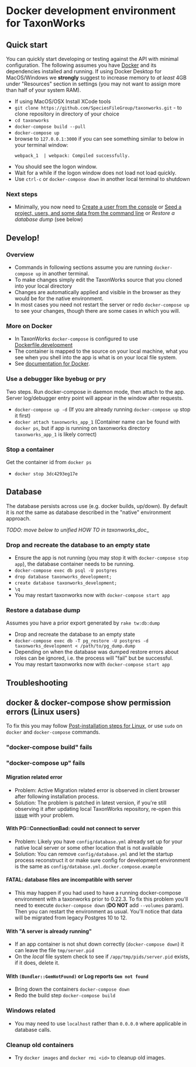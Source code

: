 
# Docker development environment for TaxonWorks

## Quick start

You can quickly start developing or testing against the API with minimal configuration. The following assumes you have [Docker](https://www.docker.com/get-docker) and its dependencies installed and running. If using Docker Desktop for MacOS/Windows we **strongly** suggest to increase memory to *at least* 4GB under "Resources" section in settings (you may not want to assign more than half of your system RAM).

* If using MacOS/OSX Install XCode tools
* `git clone https://github.com/SpeciesFileGroup/taxonworks.git` - to clone repository in directory of your choice
* `cd taxonworks`
* `docker-compose build --pull`
* `docker-compose up`
*  browse to `127.0.0.1:3000` if you can see something similar to below in your terminal window:
    ```
    webpack_1  | webpack: Compiled successfully.
    ```
* You should see the logon window. 
* Wait for a while if the logon window does not load not load quickly. 
* Use `ctrl-c` or `docker-compose down` in another local terminal to shutdown

### Next steps

* Minimally, you now need to [Create a user from the console](https://github.com/SpeciesFileGroup/taxonworks_doc/blob/master/development/HOW-TO.md#create-a-user-from-the-console) or [Seed a project, users, and some data from the command line](https://github.com/SpeciesFileGroup/taxonworks_doc/blob/master/development/HOW-TO.md#seed-a-project-users-and-some-data-from-the-command-line) or _Restore a database dump_ (see below)

## Develop!

### Overview

* Commands in following sections assume you are running `docker-compose up` in another terminal.
* To make changes simply edit the TaxonWorks source that you cloned into your local directory
* Changes are automatically applied and visible in the browser as they would be for the native environment.
* In most cases you need not restart the server or redo `docker-compose up` to see your changes, though there are some cases in which you will.

### More on Docker

* In TaxonWorks `docker-compose` is configured to use  [Dockerfile.development](https://raw.githubusercontent.com/SpeciesFileGroup/taxonworks/development/Dockerfile.development)
* The container is mapped to the source on your local machine, what you see when you shell into the app is what is on your local file system.
* See [documentation for Docker](https://docs.docker.com/).

### Use a debugger like byebug or pry

Two steps. Run docker-compose in daemon mode, then attach to the app. Server log/debugger entry point will appear in the window after requests.

* `docker-compose up -d` (If you are already running `docker-compose up` stop it first)
* `docker attach taxonworks_app_1` (Container name can be found with `docker ps`, but if app is running on taxonworks directory `taxonworks_app_1` is likely correct)

### Stop a container

Get the container id from `docker ps`

* `docker stop 3dc4293eg17e`  

## Database

The database persists across use (e.g. docker builds, up/down). By default it is *not* the same as database described in the "native" environment approach.

_TODO: move below to unified HOW TO in taxonworks_doc__

### Drop and recreate the database to an empty state

* Ensure the app is not running (you may stop it with `docker-compose stop app`), the database container needs to be running.
* `docker-compose exec db psql -U postgres`
* `drop database taxonworks_development;`
* `create database taxonworks_development;`
* `\q`
* You may restart taxonworks now with `docker-compose start app`

### Restore a database dump

Assumes you have a prior export generated by `rake tw:db:dump`

* Drop and recreate the database to an empty state
* `docker-compose exec db -T pg_restore -U postgres -d taxonworks_development < /path/to/pg_dump.dump`
* Depending on when the database was dumped restore errors about roles can be ignored, i.e. the process will "fail" but be successful.
* You may restart taxonworks now with `docker-compose start app`

## Troubleshooting

## docker & docker-compose show permission errors (Linux users)
To fix this you may follow [Post-installation steps for Linux](https://docs.docker.com/engine/install/linux-postinstall/), or use `sudo` on `docker` and `docker-compose` commands.

### "docker-compose build" fails

### "docker-compose up" fails

#### Migration related error
* Problem: Active Migration related error is observed in client browser after following installation process.
* Solution: The problem is patched in latest version, if you're still observing it after updating local TaxonWorks repository,  re-open this [issue](https://github.com/SpeciesFileGroup/taxonworks/issues/250) with your problem.

#### With PG::ConnectionBad: could not connect to server
* Problem: Likely you have `config/database.yml` already set up for your native local server or some other location that is not available
* Solution: You can remove `config/database.yml` and let the startup process reconstruct it or make sure config for development environment is the same as `config/database.yml.docker.compose.example`

#### FATAL: database files are incompatible with server
* This may happen if you had used to have a running docker-compose environment with a taxonworks prior to 0.22.3. To fix this problem you'll need to execute `docker-compose down` (**DO NOT** add `--volumes` param). Then you can restart the environment as usual. You'll notice that data will be migrated from legacy Postgres 10 to 12.

#### With "A server is already running"
* If an app container is not shut down correctly (`docker-compose down`) it can leave the file `tmp/server.pid`
* On the _local_ file system check to see if `/app/tmp/pids/server.pid` exists, if it does, delete it.

#### With `(Bundler::GemNotFound)` or Log reports `Gem not found`
* Bring down the containers `docker-compose down`
* Redo the build step `docker-compose build`

### Windows related

* You may need to use `localhost` rather than `0.0.0.0` where applicable in database calls.

### Cleanup old containers

*  Try `docker images` and `docker rmi <id>` to cleanup old images. 


